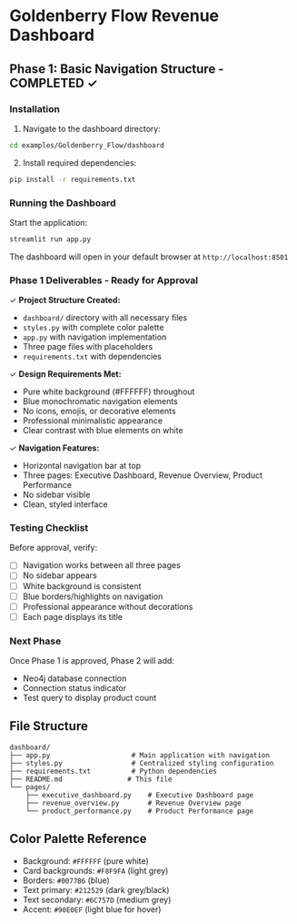 # Goldenberry Flow Revenue Dashboard

## Phase 1: Basic Navigation Structure - COMPLETED ✓

### Installation

1. Navigate to the dashboard directory:
```bash
cd examples/Goldenberry_Flow/dashboard
```

2. Install required dependencies:
```bash
pip install -r requirements.txt
```

### Running the Dashboard

Start the application:
```bash
streamlit run app.py
```

The dashboard will open in your default browser at `http://localhost:8501`

### Phase 1 Deliverables - Ready for Approval

✓ **Project Structure Created:**
- `dashboard/` directory with all necessary files
- `styles.py` with complete color palette
- `app.py` with navigation implementation
- Three page files with placeholders
- `requirements.txt` with dependencies

✓ **Design Requirements Met:**
- Pure white background (#FFFFFF) throughout
- Blue monochromatic navigation elements
- No icons, emojis, or decorative elements
- Professional minimalistic appearance
- Clear contrast with blue elements on white

✓ **Navigation Features:**
- Horizontal navigation bar at top
- Three pages: Executive Dashboard, Revenue Overview, Product Performance
- No sidebar visible
- Clean, styled interface

### Testing Checklist

Before approval, verify:
- [ ] Navigation works between all three pages
- [ ] No sidebar appears
- [ ] White background is consistent
- [ ] Blue borders/highlights on navigation
- [ ] Professional appearance without decorations
- [ ] Each page displays its title

### Next Phase

Once Phase 1 is approved, Phase 2 will add:
- Neo4j database connection
- Connection status indicator
- Test query to display product count

## File Structure

```
dashboard/
├── app.py                    # Main application with navigation
├── styles.py                 # Centralized styling configuration
├── requirements.txt          # Python dependencies
├── README.md                # This file
└── pages/
    ├── executive_dashboard.py    # Executive Dashboard page
    ├── revenue_overview.py       # Revenue Overview page
    └── product_performance.py    # Product Performance page
```

## Color Palette Reference

- Background: `#FFFFFF` (pure white)
- Card backgrounds: `#F8F9FA` (light grey)
- Borders: `#0077B6` (blue)
- Text primary: `#212529` (dark grey/black)
- Text secondary: `#6C757D` (medium grey)
- Accent: `#90E0EF` (light blue for hover)